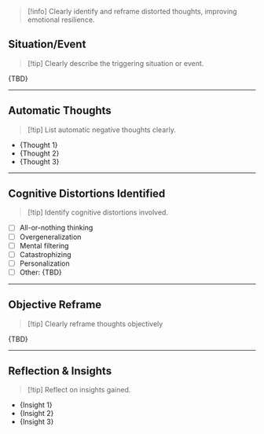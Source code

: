 > [!info] Clearly identify and reframe distorted thoughts, improving emotional resilience.

## Situation/Event

> [!tip] Clearly describe the triggering situation or event.

{TBD}

---

## Automatic Thoughts

> [!tip] List automatic negative thoughts clearly.

- {Thought 1}
- {Thought 2}
- {Thought 3}

---

## Cognitive Distortions Identified

> [!tip] Identify cognitive distortions involved.

- [ ] All-or-nothing thinking
- [ ] Overgeneralization
- [ ] Mental filtering
- [ ] Catastrophizing
- [ ] Personalization
- [ ] Other: {TBD}

---

## Objective Reframe

> [!tip] Clearly reframe thoughts objectively

{TBD}

---

## Reflection & Insights

> [!tip] Reflect on insights gained.

- {Insight 1}
- {Insight 2}
- {Insight 3}
